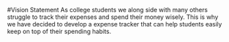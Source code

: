 #Vision Statement
As college students we along side with many others struggle to track their expenses and spend their money wisely. This is why we have decided to develop a expense tracker that can help students easily keep on top of their spending habits. 
